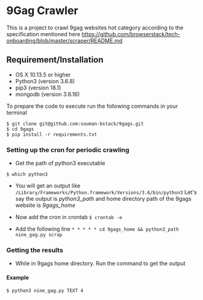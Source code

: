# 9Gag Crawler
This is a project to crawl 9gag websites hot category according to the specification mentioned here https://github.com/browserstack/tech-onboarding/blob/master/scraper/README.md

## Requirement/Installation
- OS X 10.13.5 or higher
- Python3 (version 3.6.8)
- pip3 (version 18.1)
- mongodb (version 3.6.16)

To prepare the code to execute run the following commands in your terminal
```
$ git clone git@github.com:souman-bstack/9gags.git
$ cd 9gags
$ pip install -r requirements.txt
```
### Setting up the cron for periodic crawling
- Get the path of python3 executable
```
$ which python3
```
- You will get an output like `/Library/Frameworks/Python.framework/Versions/3.6/bin/python3`
Let's say the output is *python3_path* and home directory path of the 9gags website is *9gags_home*

- Now add the cron in crontab
`$ crontab -e`

- Add the following line
`* * * * * cd 9gags_home && python3_path nine_gag.py scrap`

### Getting the results
- While in 9gags home directory. Run the command to get the output
#### Example
```
$ python3 nine_gag.py TEXT 4
```